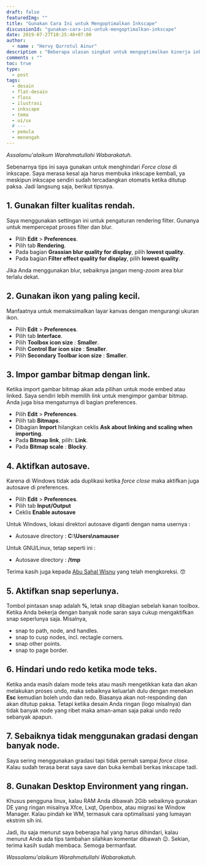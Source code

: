 ```yaml
---
draft: false
featuredImg: ""
title: "Gunakan Cara Ini untuk Mengoptimalkan Inkscape"
discussionId: "gunakan-cara-ini-untuk-mengoptimalkan-inkscape"
date: 2019-07-27T10:25:48+07:00
author:
  - name : "Hervy Qurrotul Ainur"
description : "Beberapa ulasan singkat untuk mengoptimalkan kinerja inkscape."
comments : ""
toc: true
type:
  - post
tags:
  - desain
  - flat-desain
  - floss
  - ilustrasi
  - inkscape
  - tema
  - ui/ux
  # ---
  - pemula
  - menengah
---
```


*Assalamu'alaikum Warahmatullahi Wabarakatuh.*

Sebenarnya tips ini saya gunakan untuk menghindari _Force close_ di inkscape. Saya merasa kesal aja harus membuka inkscape kembali, ya meskipun inkscape sendiri sudah tercadangkan otomatis ketika ditutup paksa. Jadi langsung saja, berikut tipsnya.

## 1. Gunakan filter kualitas rendah.
Saya menggunakan settingan ini untuk pengaturan rendering filter. Gunanya untuk mempercepat proses filter dan blur.

* Pilih **Edit** > **Preferences**.
* Pilih tab **Rendering**.
* Pada bagian **Grassian blur quality for display**, pilih **lowest quality**.
* Pada bagian **Filter effect quality for display**, pilih **lowest quality**.

Jika Anda menggunakan blur, sebaiknya jangan meng-_zoom_ area blur terlalu dekat.

## 2. Gunakan ikon yang paling kecil.
Manfaatnya untuk memaksimalkan layar kanvas dengan mengurangi ukuran ikon.

* Pilih **Edit** > **Preferences**.
* Pilih tab **Interface**.
* Pilih **Toolbox icon size** : **Smaller**.
* Pilih **Control Bar icon size** : **Smaller**.
* Pilih **Secondary Toolbar icon size** : **Smaller**.

## 3. Impor gambar bitmap dengan link.
Ketika import gambar bitmap akan ada pilihan untuk mode embed atau linked. Saya sendiri lebih memilih _link_  untuk mengimpor gambar bitmap. Anda juga bisa mengaturnya di bagian preferences.

* Pilih **Edit** > **Preferences**.
* Pilih tab **Bitmaps**.
* Dibagian **Import** hilangkan ceklis **Ask about linking and scaling when importing**.
* Pada **Bitmap link**, pilih: **Link**.
* Pada **Bitmap scale** : **Blocky**.

## 4. Aktifkan autosave.
Karena di Windows tidak ada duplikasi ketika _force close_ maka aktifkan juga autosave di preferences.

* Pilih **Edit** > **Preferences**.
* Pilih tab **Input/Output**
* Ceklis **Enable autosave**

Untuk Windows, lokasi direktori autosave diganti dengan nama usernya :

* Autosave directory : **C:\Users\namauser**

Untuk GNU/Linux, tetap seperti ini :

* Autosave directory : **/tmp**

Terima kasih juga kepada [Abu Sahal Wisnu](https://t.me/waditos) yang telah mengkoreksi. :kissing_smiling_eyes:

## 5. Aktifkan snap seperlunya.
Tombol pintasan snap adalah **%**, letak snap dibagian sebelah kanan toolbox. Ketika Anda bekerja dengan banyak node saran saya cukup mengaktifkan snap seperlunya saja. Misalnya,

* snap to path, node, and handles.
* snap to cusp nodes, incl. rectagle corners.
* snap other points.
* snap to page border.

## 6. Hindari undo redo ketika mode teks.
Ketika anda masih dalam mode teks atau masih mengetikkan kata dan akan melakukan proses undo, maka sebaiknya keluarlah dulu dengan menekan **Esc** kemudian boleh undo dan redo. Biasanya akan not-responding dan akan ditutup paksa. Tetapi ketika desain Anda ringan (logo misalnya) dan tidak banyak node yang ribet maka aman-aman saja pakai undo redo sebanyak apapun.

## 7. Sebaiknya tidak menggunakan gradasi dengan banyak node.
Saya sering menggunakan gradasi tapi tidak pernah sampai _force close_. Kalau sudah terasa berat saya save dan buka kembali berkas inkscape tadi.

## 8. Gunakan Desktop Environment yang ringan.
Khusus pengguna linux, kalau RAM Anda dibawah 2Gib sebaiknya gunakan DE yang ringan misalnya Xfce, Lxqt, Openbox, atau migrasi ke Window Manager. Kalau pindah ke WM, termasuk cara optimalisasi yang lumayan ekstrim sih ini.

Jadi, itu saja menurut saya beberapa hal yang harus dihindari, kalau menurut Anda ada tips tambahan silahkan komentar dibawah :wink:. Sekian, terima kasih sudah membaca. Semoga bermanfaat.

*Wassalamu'alaikum Warahmatullahi Wabarakatuh.*

[Inkscape]:https://www.inkscape.org
[Gimp]:https://www.gimp.org

[GNOME.ID]:https://www.gnome.id
[BUKU CC-ID]:https://bit.ly/madewithccID
[Wikimedia]:https://www.wikkimedia.org/

[Behance]:https://www.b.net
[Dribbble]:https://www.dribbble.com

[AdobeStock]:https//www.stock.adobe.com
[123rf]:https//www.123rf.com
[Freepik]:https//www.freepik.com
[Dreamstime]:https//www.dreamstime.com
[Shutterstock]:https//www.shutterstock.com
